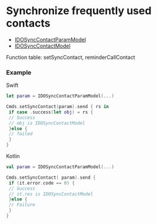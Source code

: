 # Synchronize frequently used contacts
* [IDOSyncContactParamModel](../model/IDOSyncContactParamModel.md)
* [IDOSyncContactModel](../model/IDOSyncContactModel.md)

Function table: setSyncContact, reminderCallContact

### Example

Swift
```swift
let param = IDOSyncContactParamModel(...)

Cmds.setSyncContact(param).send { rs in
 if case .success(let obj) = rs {
 // Success
 // obj is IDOSyncContactModel
 }else {
 // failed
 }
}
```

Kotlin
```kotlin
val param = IDOSyncContactParamModel(...)

Cmds.setSyncContact( param).send {
 if (it.error.code == 0) {
 // Success
 // it.res is IDOSyncContactModel
 }else {
 // Failure
 }
}
```
